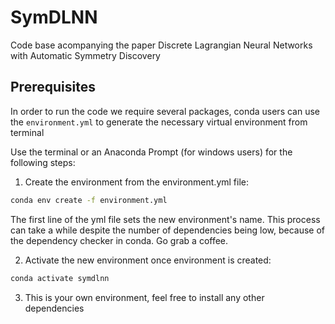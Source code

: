 # SymDLNN
Code base acompanying the paper Discrete Lagrangian Neural Networks with Automatic Symmetry Discovery

## Prerequisites

In order to run the code we require several packages, conda users can use the `environment.yml` to generate the necessary virtual environment from terminal

Use the terminal or an Anaconda Prompt (for windows users) for the following steps:

1. Create the environment from the environment.yml file:

```bash
conda env create -f environment.yml
```
The first line of the yml file sets the new environment's name. This process can take a while despite the number of dependencies being low, because of the dependency checker in conda. Go grab a coffee.

2. Activate the new environment once environment is created: 

```bash
conda activate symdlnn
```

3. This is your own environment, feel free to install any other dependencies
